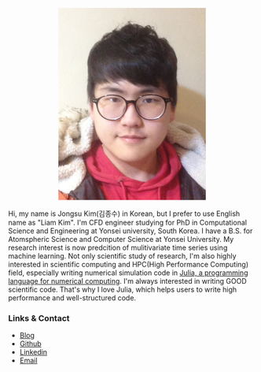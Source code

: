 <p align="center">
  <img width="300" height="390" src="https://raw.githubusercontent.com/appleparan/appleparan.github.io/master/profile.jpg">
</p>

Hi, my name is Jongsu Kim(김종수) in Korean, but I prefer to use English name as "Liam Kim". 
I'm CFD engineer studying for PhD in Computational Science and Engineering at Yonsei university, South Korea.
I have a B.S. for Atomspheric Science and Computer Science at Yonsei University.
My research interest is now predcition of mulitivariate time series using machine learning.
Not only scientific study of research, I'm also highly interested in scientific computing and HPC(High Performance Computing) field, especially writing numerical simulation code in [Julia, a programming language for numerical computing](https://julialang.org/). I'm always interested in writing GOOD scientific code. That's why I love Julia, which helps users to write high performance and well-structured code.

### Links & Contact

* [Blog](https://blog.liam.kim)
* [Github](https://github.com/appleparan)
* [Linkedin](https://www.linkedin.com/in/jongsu-liam-kim-63458347/)
* [Email](mailto:jongsukim8@gmail.com)
